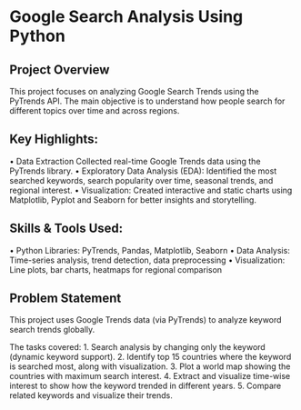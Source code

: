 # Google Search Analysis Using Python

## Project Overview 

This project focuses on analyzing Google Search Trends using the PyTrends API.
The main objective is to understand how people search for different topics over time and across regions.

## Key Highlights:
  •	Data Extraction
     Collected real-time Google Trends data using the PyTrends library.
	•	Exploratory Data Analysis (EDA):
     Identified the most searched keywords, search popularity over time, seasonal trends, and regional interest.
	•	Visualization:
    Created interactive and static charts using Matplotlib, Pyplot and Seaborn for better insights and storytelling.

## Skills & Tools Used:
  •	Python Libraries: PyTrends, Pandas, Matplotlib, Seaborn
	•	Data Analysis: Time-series analysis, trend detection, data preprocessing
	•	Visualization: Line plots, bar charts, heatmaps for regional comparison

## Problem Statement 
   This project uses Google Trends data (via PyTrends) to analyze keyword search trends globally.

   The tasks covered:
    1. Search analysis by changing only the keyword (dynamic keyword support).
    2. Identify top 15 countries where the keyword is searched most, along with visualization.
    3. Plot a world map showing the countries with maximum search interest.
    4. Extract and visualize time-wise interest to show how the keyword trended in different years.
    5. Compare related keywords and visualize their trends.
